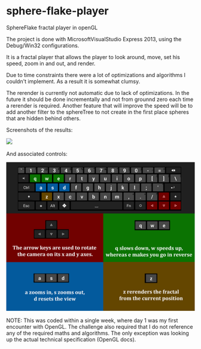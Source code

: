 # sphere-flake-player
SphereFlake fractal player in openGL

The project is done with MicrosoftVisualStudio Express 2013, using the Debug/Win32 configurations.

It is a fractal player that allows the player to look around, move, set his speed, zoom in and out, and render.

Due to time constraints there were a lot of optimizations and algorithms I couldn't implement. As a result it is somewhat clumsy.

The rerender is currently not automatic due to lack of optimizations. In the future it should be done incrementally and not from grounnd zero each time a rerender is required. Another feature that will improve the speed will be to add another filter to the sphereTree to not create in the first place spheres that are hidden behind others.

Screenshots of the results:

<img src="https://github.com/perushinkov/sphere-flake-player/blob/master/demo_images/quality.jpg">

And associated controls:

<img src="https://github.com/perushinkov/sphere-flake-player/blob/master/demo_images/controls.jpg">

NOTE: 
  This was coded within a single week, where day 1 was my first encounter with OpenGL.
  The challenge also required that I do not reference any of the required maths and algorithms.
  The only exception was looking up the actual technical specification (OpenGL docs).
